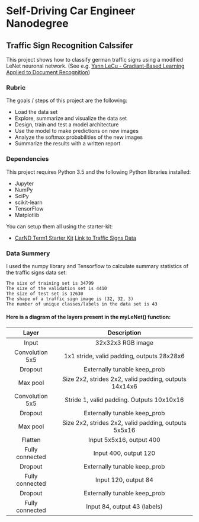 # Self-Driving Car Engineer Nanodegree
## Traffic Sign Recognition Calssifer 

This project shows how to classify german traffic signs using a modified LeNet neuronal network. 
(See e.g. [Yann LeCu - Gradiant-Based Learning Applied to Document Recognition](http://yann.lecun.com/exdb/publis/pdf/lecun-01a.pdf))

### Rubric 
The goals / steps of this project are the following:
* Load the data set
* Explore, summarize and visualize the data set
* Design, train and test a model architecture
* Use the model to make predictions on new images
* Analyze the softmax probabilities of the new images
* Summarize the results with a written report

### Dependencies 
This project requires Python 3.5 and the following Python libraries installed:

   - Jupyter
   - NumPy
   - SciPy
   - scikit-learn
   - TensorFlow
   - Matplotlib
   
You can setup them all using the starter-kit:
  * [CarND Term1 Starter Kit](https://github.com/udacity/CarND-Term1-Starter-Kit)
[Link to Traffic Signs Data](https://s3-us-west-1.amazonaws.com/udacity-selfdrivingcar/traffic-signs-data.zip) 


### Data Summery 
I used the numpy library and Tensorflow to calculate summary statistics of the traffic signs data set:

    The size of training set is 34799
    The size of the validation set is 4410
    The size of test set is 12630
    The shape of a traffic sign image is (32, 32, 3)
    The number of unique classes/labels in the data set is 43
    
#### Here is a diagram of the layers present in the myLeNet() function:


| Layer         		|     Description	        					| 
|:---------------------:|:---------------------------------------------:| 
| Input         		| 32x32x3 RGB image   							| 
| Convolution 5x5   | 1x1 stride, valid padding, outputs 28x28x6 	|
| Dropout					|	 Externally tunable keep_prob					    |
| Max pool	      	| Size 2x2, strides 2x2, valid padding, outputs 14x14x6				|
| Convolution 5x5	    | Stride 1, valid padding.  Outputs 10x10x16   						|
| Dropout					|	 Externally tunable keep_prob					    |
| Max pool	      | Size 2x2, strides 2x2, valid padding, outputs 5x5x16				|
| Flatten		| Input 5x5x16, output 400					|
| Fully connected	| Input 400, output 120       |
| Dropout					|	 Externally tunable keep_prob					    |
| Fully connected	| Input 120, output 84								|
| Dropout					|	 Externally tunable keep_prob					    |
|	Fully connected	|	 Input 84, output 43 (labels)	|

